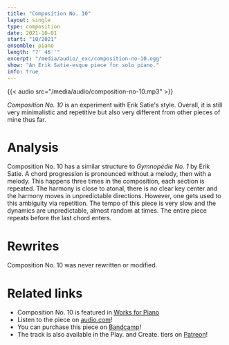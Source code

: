 ```yaml
---
title: "Composition No. 10"
layout: single
type: composition
date: 2021-10-01
start: "10/2021"
ensemble: piano
length: "7' 46''"
excerpt: "/media/audio/_exc/composition-no-10.ogg"
show: "An Erik Satie-esque piece for solo piano."
info: true
---
```


{{< audio src="/media/audio/composition-no-10.mp3" >}}

*Composition No. 10* is an experiment with Erik Satie's style. Overall, it is still very minimalistic and repetitive but also very different from other pieces of mine thus far.

# Analysis

Composition No. 10 has a similar structure to *Gymnopédie No. 1* by Erik Satie. A chord progression is pronounced without a melody, then with a melody. This happens three times in the composition, each section is repeated. The harmony is close to atonal, there is no clear key center and the harmony moves in unpredictable directions. However, one gets used to this ambiguity via repetition. The tempo of this piece is very slow and the dynamics are unpredictable, almost random at times. The entire piece repeats before the last chord enters.

# Rewrites

Composition No. 10 was never rewritten or modified.

# Related links

- Composition No. 10 is featured in [Works for Piano](/discography/works-for-piano)
- Listen to the piece on [audio.com](https://audio.com/petr-gersl/audio/composition-no-10)!
- You can purchase this piece on [Bandcamp](https://pgersl.bandcamp.com/track/composition-no-10)!
- The track is also available in the Play. and Create. tiers on [Patreon](https://patreon.com/user?u=98919388)!